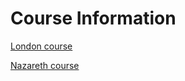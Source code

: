 # Course Information

[London course](https://github.com/foundersandcoders/info/blob/master/london.md)

[Nazareth course](https://github.com/foundersandcoders/info/blob/master/nazareth.md)
